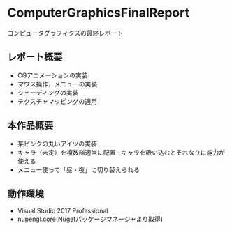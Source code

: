 # ComputerGraphicsFinalReport
コンピュータグラフィクスの最終レポート

## レポート概要
- CGアニメーションの実装
- マウス操作，メニューの実装
- シェーディングの実装
- テクスチャマッピングの適用
## 本作品概要
- 某ピンクの丸いアイツの実装
- キャラ（未定）を複数隊適当に配置
‐ キャラを吸い込むとそれなりに能力が使える
- メニュー使って「昼・夜」に切り替えられる
## 動作環境
- Visual Studio 2017 Professional
- nupengl.core(Nugetパッケージマネージャより取得)
